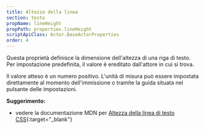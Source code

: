 ```yaml
---
title: Altezza della linea
section: testo
propName: lineHeight
propPath: properties.lineHeight
scriptApiClass: Actor.BaseActorProperties
order: 4
---
```

Questa proprietà definisce la dimensione dell'altezza di una riga di testo.
Per impostazione predefinita, il valore è ereditato dall'attore in cui si trova.

Il valore atteso è un numero positivo.
L'unità di misura può essere impostata direttamente al momento dell'immissione o tramite la guida situata nel pulsante delle impostazioni.

**Suggerimento:**
- vedere la documentazione MDN per [Altezza della linea di testo CSS](https://developer.mozilla.org/fr/docs/Web/CSS/line-height){:target="_blank"}
